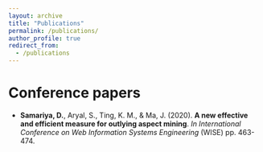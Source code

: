 ```yaml
---
layout: archive
title: "Publications"
permalink: /publications/
author_profile: true
redirect_from:
  - /publications
---
```


# Conference papers
- **Samariya, D.**, Aryal, S., Ting, K. M., & Ma, J. (2020). **A new effective and efficient measure for outlying aspect mining**. _In International Conference on Web Information Systems Engineering_ (WISE) pp. 463-474.